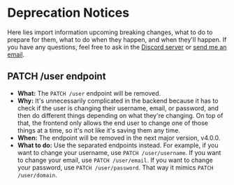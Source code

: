 # Deprecation Notices

Here lies import information upcoming breaking changes, what to do to prepare for them, what to do when they happen, and when they'll happen. If you have any questions, feel free to ask in the [Discord server](https://alekeagle.com/d) or [send me an email](mailto:cumulonimbus@alekeagle.com).

## PATCH /user endpoint

- **What:** The `PATCH /user` endpoint will be removed.
- **Why:** It's unnecessarily complicated in the backend because it has to check if the user is changing their username, email, or password, and then do different things depending on what they're changing. On top of that, the frontend only allows the end user to change one of those things at a time, so it's not like it's saving them any time.
- **When:** The endpoint will be removed in the next major version, v4.0.0.
- **What to do:** Use the separated endpoints instead. For example, if you want to change your username, use `PATCH /user/username`. If you want to change your email, use `PATCH /user/email`. If you want to change your password, use `PATCH /user/password`. That way it mimics `PATCH /user/domain`.
